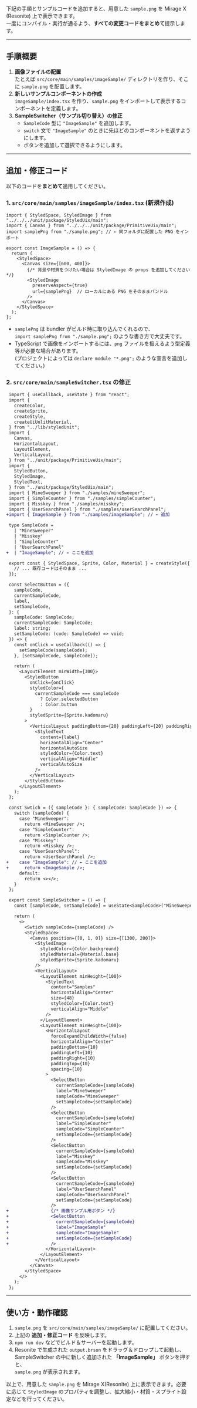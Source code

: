 下記の手順とサンプルコードを追加すると、用意した `sample.png` を Mirage X (Resonite) 上で表示できます。  
一度にコンパイル・実行が通るよう、**すべての変更コードをまとめて**提示します。

---

## 手順概要

1. **画像ファイルの配置**  
   たとえば `src/core/main/samples/imageSample/` ディレクトリを作り、そこに `sample.png` を配置します。
2. **新しいサンプルコンポーネントの作成**  
   `imageSample/index.tsx` を作り、`sample.png` をインポートして表示するコンポーネントを定義します。
3. **SampleSwitcher（サンプル切り替え）の修正**  
   - `SampleCode` 型に `"ImageSample"` を追加します。  
   - `switch` 文で `"ImageSample"` のときに先ほどのコンポーネントを返すようにします。  
   - ボタンを追加して選択できるようにします。

---

## 追加・修正コード

以下のコードを**まとめて**適用してください。

### 1. `src/core/main/samples/imageSample/index.tsx` (新規作成)

```tsx
import { StyledSpace, StyledImage } from "../../../unit/package/StyledUix/main";
import { Canvas } from "../../../unit/package/PrimitiveUix/main";
import samplePng from "./sample.png"; // ← 同フォルダに配置した PNG をインポート

export const ImageSample = () => {
  return (
    <StyledSpace>
      <Canvas size={[600, 400]}>
        {/* 背景や材質をつけたい場合は StyledImage の props を追加してください */}
        <StyledImage 
          preserveAspect={true} 
          url={samplePng}  // ローカルにある PNG をそのままバンドル
        />
      </Canvas>
    </StyledSpace>
  );
};
```

- `samplePng` は bundler がビルド時に取り込んでくれるので、  
  `import samplePng from "./sample.png";` のような書き方で大丈夫です。
- TypeScript で画像をインポートするには、`png` ファイルを扱えるよう型定義等が必要な場合があります。  
  (プロジェクトによっては `declare module "*.png";` のような宣言を追加してください。)

### 2. `src/core/main/sampleSwitcher.tsx` の修正

```diff
 import { useCallback, useState } from "react";
 import {
   createColor,
   createSprite,
   createStyle,
   createUiUnlitMaterial,
 } from "../lib/styledUnit";
 import {
   Canvas,
   HorizontalLayout,
   LayoutElement,
   VerticalLayout,
 } from "../unit/package/PrimitiveUix/main";
 import {
   StyledButton,
   StyledImage,
   StyledText,
 } from "../unit/package/StyledUix/main";
 import { MineSweeper } from "./samples/mineSweeper";
 import { SimpleCounter } from "./samples/simpleCounter";
 import { Misskey } from "./samples/misskey";
 import { UserSearchPanel } from "./samples/userSearchPanel";
+import { ImageSample } from "./samples/imageSample"; // ← 追加

 type SampleCode =
   | "MineSweeper"
   | "Misskey"
   | "SimpleCounter"
   | "UserSearchPanel"
+  | "ImageSample"; // ← ここを追加

 export const { StyledSpace, Sprite, Color, Material } = createStyle({
   // ... 既存コードはそのまま ...
 });

 const SelectButton = ({
   sampleCode,
   currentSampleCode,
   label,
   setSampleCode,
 }: {
   sampleCode: SampleCode;
   currentSampleCode: SampleCode;
   label: string;
   setSampleCode: (code: SampleCode) => void;
 }) => {
   const onClick = useCallback(() => {
     setSampleCode(sampleCode);
   }, [setSampleCode, sampleCode]);

   return (
     <LayoutElement minWidth={300}>
       <StyledButton
         onClick={onClick}
         styledColor={
           currentSampleCode === sampleCode
             ? Color.selectedButton
             : Color.button
         }
         styledSprite={Sprite.kadomaru}
       >
         <VerticalLayout paddingBottom={20} paddingLeft={20} paddingRight={20} paddingTop={20}>
           <StyledText
             content={label}
             horizontalAlign="Center"
             horizontalAutoSize
             styledColor={Color.text}
             verticalAlign="Middle"
             verticalAutoSize
           />
         </VerticalLayout>
       </StyledButton>
     </LayoutElement>
   );
 };

 const Swtich = ({ sampleCode }: { sampleCode: SampleCode }) => {
   switch (sampleCode) {
     case "MineSweeper":
       return <MineSweeper />;
     case "SimpleCounter":
       return <SimpleCounter />;
     case "Misskey":
       return <Misskey />;
     case "UserSearchPanel":
       return <UserSearchPanel />;
+    case "ImageSample": // ← ここを追加
+      return <ImageSample />;
     default:
       return <></>;
   }
 };

 export const SampleSwitcher = () => {
   const [sampleCode, setSampleCode] = useState<SampleCode>("MineSweeper");

   return (
     <>
       <Swtich sampleCode={sampleCode} />
       <StyledSpace>
         <Canvas position={[0, 1, 0]} size={[1300, 200]}>
           <StyledImage
             styledColor={Color.background}
             styledMaterial={Material.base}
             styledSprite={Sprite.kadomaru}
           />
           <VerticalLayout>
             <LayoutElement minHeight={100}>
               <StyledText
                 content="Samples"
                 horizontalAlign="Center"
                 size={48}
                 styledColor={Color.text}
                 verticalAlign="Middle"
               />
             </LayoutElement>
             <LayoutElement minHeight={100}>
               <HorizontalLayout
                 forceExpandChildWidth={false}
                 horizontalAlign="Center"
                 paddingBottom={10}
                 paddingLeft={10}
                 paddingRight={10}
                 paddingTop={10}
                 spacing={10}
               >
                 <SelectButton
                   currentSampleCode={sampleCode}
                   label="MineSweeper"
                   sampleCode="MineSweeper"
                   setSampleCode={setSampleCode}
                 />
                 <SelectButton
                   currentSampleCode={sampleCode}
                   label="SimpleCounter"
                   sampleCode="SimpleCounter"
                   setSampleCode={setSampleCode}
                 />
                 <SelectButton
                   currentSampleCode={sampleCode}
                   label="Misskey"
                   sampleCode="Misskey"
                   setSampleCode={setSampleCode}
                 />
                 <SelectButton
                   currentSampleCode={sampleCode}
                   label="UserSearchPanel"
                   sampleCode="UserSearchPanel"
                   setSampleCode={setSampleCode}
                 />
+                {/* 画像サンプル用ボタン */}
+                <SelectButton
+                  currentSampleCode={sampleCode}
+                  label="ImageSample"
+                  sampleCode="ImageSample"
+                  setSampleCode={setSampleCode}
+                />
               </HorizontalLayout>
             </LayoutElement>
           </VerticalLayout>
         </Canvas>
       </StyledSpace>
     </>
   );
 };
```

---

## 使い方・動作確認

1. `sample.png` を `src/core/main/samples/imageSample/` に配置してください。  
2. 上記の **追加・修正コード** を反映します。  
3. `npm run dev` などでビルド＆サーバーを起動します。  
4. Resonite で生成された `output.brson` をドラッグ＆ドロップして起動し、  
   SampleSwitcher の中に新しく追加された **「ImageSample」** ボタンを押すと、  
   `sample.png` が表示されます。

以上で、用意した `sample.png` を Mirage X(Resonite) 上に表示できます。必要に応じて `StyledImage` のプロパティを調整し、拡大縮小・材質・スプライト設定などを行ってください。
